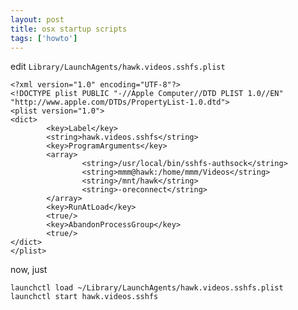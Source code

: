 ```yaml
---
layout: post
title: osx startup scripts
tags: ['howto']
---
```


edit `Library/LaunchAgents/hawk.videos.sshfs.plist`

    <?xml version="1.0" encoding="UTF-8"?>
    <!DOCTYPE plist PUBLIC "-//Apple Computer//DTD PLIST 1.0//EN" "http://www.apple.com/DTDs/PropertyList-1.0.dtd">
    <plist version="1.0">
    <dict>
            <key>Label</key>
            <string>hawk.videos.sshfs</string>
            <key>ProgramArguments</key>
            <array>
                    <string>/usr/local/bin/sshfs-authsock</string>
                    <string>mmm@hawk:/home/mmm/Videos</string>
                    <string>/mnt/hawk</string>
                    <string>-oreconnect</string>
            </array>
            <key>RunAtLoad</key>
            <true/>
            <key>AbandonProcessGroup</key>
            <true/>
    </dict>
    </plist>
    
now, just

    launchctl load ~/Library/LaunchAgents/hawk.videos.sshfs.plist
    launchctl start hawk.videos.sshfs
